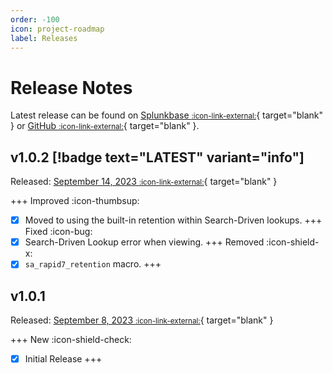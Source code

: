 ```yaml
---
order: -100
icon: project-roadmap
label: Releases
---
```


# Release Notes

Latest release can be found on [Splunkbase <small>:icon-link-external:</small>](https://splunkbase.splunk.com/app/7025){ target="blank" } or [GitHub <small>:icon-link-external:</small>](https://github.com/ZachChristensen28/SA-Rapid7Assets/releases){ target="blank" }.

## v1.0.2 [!badge text="LATEST" variant="info"]

Released: [September 14, 2023 <small>:icon-link-external:</small>](https://github.com/ZachChristensen28/SA-Rapid7Assets/releases/tag/v1.0.2){ target="blank" }

+++ Improved :icon-thumbsup:
- [x] Moved to using the built-in retention within Search-Driven lookups.
+++ Fixed :icon-bug:
- [x] Search-Driven Lookup error when viewing.
+++ Removed :icon-shield-x:
- [x] `sa_rapid7_retention` macro.
+++

## v1.0.1

Released: [September 8, 2023 <small>:icon-link-external:</small>](https://github.com/ZachChristensen28/SA-Rapid7Assets/releases/tag/v1.0.1){ target="blank" }

+++ New :icon-shield-check:
- [x] Initial Release
+++
